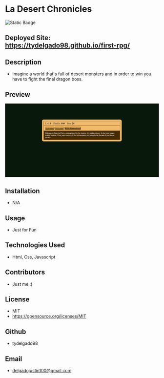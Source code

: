   # La Desert Chronicles
  ![Static Badge](https://img.shields.io/badge/:license-MIT-green)

  

  
## Deployed Site: https://tydelgado98.github.io/first-rpg/
  



  ## Description
  - Imagine a world that's full of desert monsters and in order to win you have to fight the final dragon boss.
  

  

  


 ## Preview
![homepage-screenshot](images/Screenshot%20(239).png)



  

  ## Installation
  - N/A

  

  

  

  ## Usage
  - Just for Fun

  

  

  

  ## Technologies Used
  - Html, Css, Javascript

  

  

  

  ## Contributors
  - Just me :)

  

  

  

  ## License
  - MIT
  - https://opensource.org/licenses/MIT
  
   
  

  

  

  ## Github
  - tydelgado98

  

  

  

  ## Email
  - delgadojustin100@gmail.com
